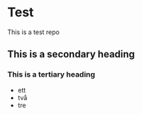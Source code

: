# Test
This is a test repo
## This is a secondary heading
### This is a tertiary heading
* ett
* två 
* tre
